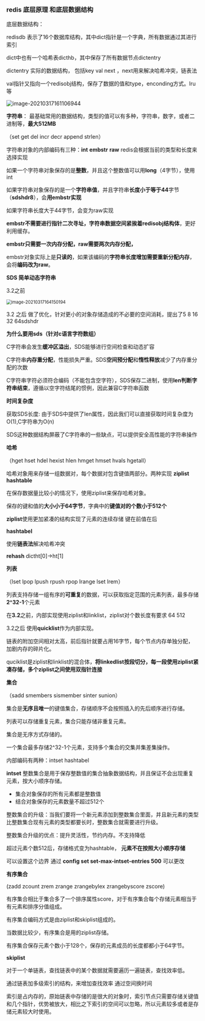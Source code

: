 ### redis 底层原理 和底层数据结构

底层数据结构：

redisdb 表示了16个数据库结构，其中dict指针是一个字典，所有数据通过其进行索引

dict中也有一个哈希表dicthb，其中保存了所有数据节点dictentry

dictentry 实际的数据结构， 包括key val  next ，next用来解决哈希冲突，链表法

val指针又指向一个redisobj结构，保存了数据的值和type，enconding方式。lru等

![image-20210317161106944](C:\Users\wwwwwwl\AppData\Roaming\Typora\typora-user-images\image-20210317161106944.png)



**字符串**： 最基础常用的数据结构，类型的值可以有多种，字符串，数字，或者二进制等，**最大512MB**

（set get del incr decr append strlen）

字符串对象的内部编码有三种：**int**  **embstr** **raw** redis会根据当前的类型和长度来选择实现

如果一个字符串对象保存的是**整数**，并且这个整数值可以用**long**（4字节），使用int

如果字符串对象保存的是一个**字符串值**，并且字符串**长度小于等于44**字节（**sdshdr8**），会**用embstr实现**

如果字符串长度大于44字节，会变为raw实现

**embstr不需要进行指针二次寻址，字符串数据空间紧挨着redisobj结构体**，更好利用缓存。

**embstr只需要一次内存分配，raw需要两次内存分配，**

embstr对象实际上是**只读的**，如果该编码的**字符串长度增加需要重新分配内存**，会将**编码改为raw**。



**SDS 简单动态字符串**

3.2之前  

<img src="C:\Users\wwwwwwl\AppData\Roaming\Typora\typora-user-images\image-20210317164150194.png" alt="image-20210317164150194" style="zoom: 80%;" />

3.2 之后 做了优化，针对更小的对象存储造成的不必要的空间消耗，提出了5 8 16 32 64sdshdr

**为什么要用sds（针对c语言字符数组）**

C字符串会发生**缓冲区溢出**，SDS能够进行空间检查和动态扩容

C字符串**内存重分配**，性能损失严重。SDS**空间预分配**和**惰性释放**减少了内存重分配的次数

C字符串字符必须符合编码（不能包含空字符），SDS保存二进制，使用**len判断字符串结束**，遵循以空字符结尾的惯例，因此兼容C字符串函数

**时间复杂度** 

获取SDS长度: 由于SDS中提供了len属性，因此我们可以直接获取时间复杂度为O(1),C字符串为O(n)

SDS这种数据结构屏蔽了C字符串的一些缺点，可以提供安全高性能的字符串操作





**哈希**

（hget hset hdel hexist hlen hmget hmset hvals hgetall）

哈希对象用来存储一组数据对，每个数据对包含键值两部分。两种实现 **ziplist** **hashtable**

在保存数据量比较小的情况下，使用ziplist来保存哈希对象。

保存的键和值的**大小小于64字节**，字典中的**键值对的个数小于512个**

**ziplist**使用更加紧凑的结构实现了元素的连续存储 键在前值在后

**hashtabel**

使用**链表法**解决哈希冲突

  **rehash**  	dictht[0]->ht[1]  



**列表**

（lset   lpop lpush rpush rpop lrange lset  lrem）

列表支持存储一组有序的**可重复**的数据，可以获取指定范围的元素列表，最多存储**2^32-1**个元素

在**3.2**之前，内部实现使用ziplist和linklist，ziplist对个数长度有要求 64 512

3.2之后 使用**quicklist**作为内部实现。

链表的附加空间相对太高，前后指针就要占用16字节，每个节点内存单独分配，加剧内存的碎片化。

quciklist是ziplist和linklist的混合体，**将linkedlist按段切分，每一段使用ziplist紧凑存储，多个ziplist之间使用双指针连接**



**集合**

（sadd smembers sismember sinter sunion）

集合是**无序且唯一**的键值集合，存储顺序不会按照插入的先后顺序进行存储。

列表可以存储重复元素，集合只能存储非重复元素。

集合是无序方式存储的。

一个集合最多存储2^32-1个元素，支持多个集合的交集并集差集操作。

内部编码有两种：intset hashtabel

**intset** 整数集合是用于保存整数值的集合抽象数据结构，并且保证不会出现重复元素，按大小顺序存储。

- 集合对象保存的所有元素都是整数值
- 结合对象保存的元素数量不超过512个

整数集合的升级：当我们要将一个新元素添加到整数集合里面，并且新元素的类型比整数集合现有元素的类型都要长时，整数集合就需要进行升级。

整数集合升级的优点：提升灵活性，节约内存。不支持降低

超过元素个数512后，存储格式变为hashtable， **元素不在按照大小顺序存储**

可以设置这个边界 通过 **config set set-max-intset-entries 500** 可以更改



**有序集合**

(zadd zcount zrem zrange zrangebylex zrangebyscore zscore)

有序集合相比于集合多了一个排序属性score，对于有序集合每个存储元素相当于有元素和排序分值组成。

有序集合编码方式是由ziplist和skiplist组成的。

当数据比较少，有序集合是用的ziplist存储。

有序集合保存元素个数小于128个，保存的元素成员的长度都都小于64字节。

**skiplist**

对于一个单链表，查找链表中的某个数据就需要遍历一遍链表，查找效率低。

通过链表加多级索引的结构，来增加查找效率 通过空间换时间

索引是占内存的，原始链表中存储的是很大的对象时，索引节点只需要存储关键值和几个指针，优势被放大，相比之下索引的空间可以忽略，所以元素较多或者是存储元素较大时使用。